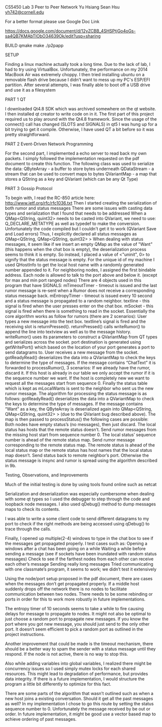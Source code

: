 CS5450 Lab 3 Peer to Peer Network
Yu Hsiang Sean Hsu
yh742@cornell.edu

For a better format please use Google Doc Link

https://docs.google.com/document/d/12yZCBB_4SHSPtjGo4oGs-sa4QB7KMAbTIObO34639Ok/edit?usp=sharing

BUILD
qmake
make
./p2papp

SETUP

Finding a linux machine actually took a long time. Due to the lack of lab, I had to try using VirtualBox. Unfortunately, the performance on my 2014 MacBook Air was extremely choppy. I then tried installing ubuntu on a removable flash drive because I didn't want to mess up my PC's ESP/EFI partition. After several attempts, I was finally able to boot off a USB drive and use it as a filesystem

PART 1 QT

I downloaded Qt4.8 SDK which was archived somewhere on the qt website. I then installed qt creator to write code on in it.
The first part of this project required us to play around with the Qt4.8 framework. Since the usage of the connect() call has changed (SLOTS and SIGNALS) in qt5 I was hung up for a bit trying to get it compile. Otherwise, I have used QT a bit before so it was pretty straightforward.

PART 2 Event-Driven Network Programming

For the second part, I implemented a echo server to read back my own packets. I simply followed the implementation requested on the pdf document to create this function. The following class was used to serialize the data:
QByteArray - a buffer to store bytes underneath
QDataStream - a stream that can be used to convert maps to bytes
QVariantMap - a map that stores a QString as a key and QVariant (which can be any Qt Type)

PART 3 Gossip Protocol

To begin with, I read the RC-850 article here: http://www.ietf.org/rfc/rfc1036.txt
Then I started creating the serialization of both rumor and status messages
There are some issues with casting data types and serialization that I found that needs to be addressed
When a QMap<QString, quint32> needs to be casted into QVariant, we need to use:
Q_DECLARE_METATYPE as well as typedef to make the conversion. Unfortunately the code compiled but I couldn't get it to work (QVariant Save and Load errors)
Thus, I explicitly declared all status messages as QMap<QString, QMap<QString, quint32> >
When dealing with status messages, it seem like if we insert an empty QMap as the value of "Want" (this happens when the chat box is empty), the deserialization process seems to think it is empty. So instead, I placed a value of <"uninit", 0> to signify that the status message is empty.
For the unique id of my machine I used QHostInfo to get the local host name with a randomly generated number appended to it.
For neighboring nodes, I assigned the first bindable address. Each node is allowed to talk to the port above and below it. (except for max and min port ranged nodes)
There are 4 objects used in this program that have SIGNALS:
mTimeoutTimer - timeout is issued and the last rumor message is re-sent when a Rumor does not receive a corresponding status message back.
mEntropyTimer - timeout is issued every 10 second and a status message is propagated to a random neighbor.
textline - this signal is fired when the user presses enter on the chat box.
mSocket - this signal is fired when there is something to read in the socket.
Essentially the core algorithm works as follow for rumors (there are 2 scenarios):
User types a new message into the text box.
textline’s signal is fired and the receiving slot is returnPressed().
returnPressed() calls writeRumor() to append the line into textview as well as to the message history.
writeRumor() uses its parameters to construct a QVariantMap from QT types and serializes across the socket.
port destination is generated using getWritePort() which based on the location of your port generates a port to send datagrams to.
User receives a new message from the socket.
gotReadyRead() deserializes the data into a QVariantMap to check the keys to determine the type of messages.
If the message contains “ChatText” it is forwarded to processRumor(), 3 scenarios:
If we already have the rumor, discard it.
If this host is already in our table we only accept the rumor if it is the sequence number we want.
If the host is completely new we want to request all the messages start from sequence 0.
Finally the status table which is kept as mLocalWants is sent to the neighbor who sent us the new rumor message.
The algorithm for processing the status message is as follows:
gotReadyRead() deserializes the data into a QVariantMap to check the keys to determine the type of messages.
If the message contains “Want” as a key, the QByteArray is deserialized again into QMap<QString, QMap<QString, quint32> > (due to the QVariant bug described above).
The map is then passed to processStatus() the following cases are possible:
Both nodes have empty status’s (no messages), then just discard.
The local status has hosts that the remote status doesn’t.
Send rumor messages from the missing host start from sequence number 0.
  The local status’ sequence number is ahead of the remote status map.
Send rumor message corresponding to the remote status map.
The remote status is ahead of the local status map or the remote status has host names that the local status map doesn’t.
Send status back to remote neighbor’s port.
Otherwise the status message is insync and rumor is spread using the algorithm described in 9b.

Testing, Observations, and Improvements

Much of the initial testing is done by using tools found online such as netcat

Serialization and deserialization was especially cumbersome when dealing with some qt types so I used the debugger to step through the code and loopback node messages. I also used qDebug() method to dump messages maps to check its contents.

I was able to write a some client code to send different datagrams to my port to check if the right methods are being accessed using qDebug() to trace through the calls.

Finally, I opened up multiple(2-4) windows to type in the chat box to see if the messages get propagated properly. I test cases such as:
Opening a windows after a chat has been going on a while
Waiting a while before sending a message (see if sockets have been inundated with random status messages)
Check to see if the farthest nodes from each other can receive each other’s message
Sending really long messages
Tried communicating with one classmate’s program, it seems to work; we didn’t test it extensively

Using the node/port setup proposed in the pdf document, there are cases when the messages don’t get propagated properly. If a middle host suddenly drops off the network there is no nodes to facilitate communication between two nodes. There needs to be some rebinding or ports in order for this to work more robustly in future implementations.

The entropy timer of 10 seconds seems to take a while to fire causing delays for message to propagate to nodes. It might not also be optimal to just choose a random port to propagate new messages. If you know the port where you got new message, you should just send to the only other port. It doesn’t seem efficient to pick a random port as outlined in the project instructions.

Another improvement that could be made is the timeout mechanism, there should be a better way  to spam the sender with a status message until they respond. If the node is not active, there is no way to stop this.

Also while adding variables into global variables, I realized there might be concurrency issues so I used simply mutex locks for each shared resources. This might lead to degradation of performance, but provides data integrity. If there is a future implementation, I would structure the program a little bit differently to optimize for this fact.

There are some parts of the algorithm that wasn’t outlined such as when a new host joins a existing conversation. Should it get all the past messages as well?
In my implementation I chose to go this route by setting the status sequence number to 0.
Unfortunately the message received by be out or order. In future implementation, it might be good use a vector based map to achieve ordering of past messages.
